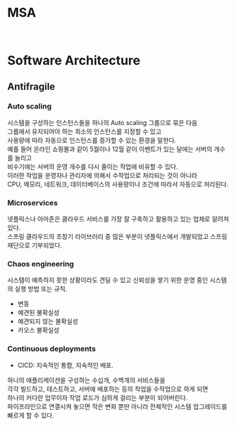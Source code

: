 <br/>

# MSA 
<br/> 

# Software Architecture

## Antifragile

### Auto scaling 
시스템을 구성하는 인스턴스들을 하나의 Auto scaling 그룹으로 묶은 다음 <br/>
그룹에서 유지되어야 하는 최소의 인스턴스를 지정할 수 있고 <br/>
사용량에 따라 자동으로 인스턴스를 증가할 수 있는 환경을 말한다. <br/>
예를 들어 온라인 쇼핑몰과 같이 5월이나 12월 같이 이벤트가 있는 달에는 서버의 개수를 늘리고 <br/>
비수기에는 서버의 운영 개수를 다시 줄이는 작업에 비유할 수 있다. <br/>
이러한 작업을 운영자나 관리자에 의해서 수작업으로 처리되는 것이 아니라 <br/>
CPU, 메모리, 네트워크, 데이터베이스의 사용량이나 조건에 따라서 자동으로 처리된다. <br/>

### Microservices
넷플릭스나 아마존은 클라우드 서비스를 가장 잘 구축하고 활용하고 있는 업체로 알려져 있다. <br/>
스프링 클라우드의 초창기 라이브러리 중 많은 부분이 넷플릭스에서 개발되었고 스프링 재단으로 기부되었다. <br/>

### Chaos engineering
시스템이 예측하지 못한 상황이라도 견딜 수 있고 신뢰성을 쌓기 위한 운영 중인 시스템의 실행 방법 또는 규칙. <br/>
- 변동
- 예견된 불확실성
- 예견되지 않는 불확실성 
- 카오스 불확실성 

### Continuous deployments 
- CICD: 지속적인 통합, 지속적인 배포. 

하나의 애플리케이션을 구성하는 수십개, 수백개의 서비스들을 <br/>
각각 빌드하고, 테스트하고, 서버에 배포하는 등의 작업을 수작업으로 하게 되면 <br/>
하나의 커다란 업무이자 작업 로드가 심하게 걸리는 부분이 되어버린다. <br/>
파이프라인으로 연결시켜 놓으면 작은 변화 뿐만 아니라 전체적인 시스템 업그레이드를 빠르게 할 수 있다. <br/>




<br/><br/><br/><br/>
